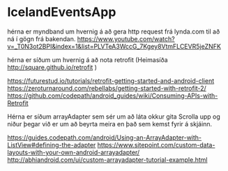 # IcelandEventsApp


hérna er myndband um hvernig á að gera http request frá lynda.com til að ná í gögn frá bakendan.
  https://www.youtube.com/watch?v=_T0N3ot2BPI&index=1&list=PLVTeA3WccG_7Kgey8VtmFLCEVR5jeZNFK

hérna er síðum um hvernig á að nota retrofit (Heimasíða http://square.github.io/retrofit  )

  https://futurestud.io/tutorials/retrofit-getting-started-and-android-client
  https://zeroturnaround.com/rebellabs/getting-started-with-retrofit-2/
  https://github.com/codepath/android_guides/wiki/Consuming-APIs-with-Retrofit

Hérna er síðum arrayAdapter sem sér um að láta okkur gita Scrolla upp og niður þegar við er 
um að beyrta meira en það sem kemst fyrir á skjáinn.

  https://guides.codepath.com/android/Using-an-ArrayAdapter-with-ListView#defining-the-adapter 
  https://www.sitepoint.com/custom-data-layouts-with-your-own-android-arrayadapter/
  http://abhiandroid.com/ui/custom-arrayadapter-tutorial-example.html
